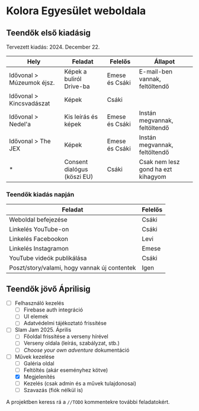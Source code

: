 # Kolora Egyesület weboldala

## Teendők első kiadásig

Tervezett kiadás: 2024. December 22.

| Hely                      | Feladat                     | Felelős        | Állapot                            |
| ------------------------- | --------------------------- | -------------- | ---------------------------------- |
| Idővonal > Múzeumok éjsz. | Képek a buliról Drive-ba    | Emese és Csáki | E-mail-ben vannak, feltöltendő     |
| Idővonal > Kincsvadászat  | Képek                       | Csáki          |                                    |
| Idővonal > Nedel'a        | Kis leírás és képek         | Emese és Csáki | Instán megvannak, feltöltendő      |
| Idővonal > The JEX        | Képek                       | Emese és Csáki | Instán megvannak, feltöltendő      |
| *                         | Consent dialógus (köszi EU) | Csáki          | Csak nem lesz gond ha ezt kihagyom |

### Teendők kiadás napján

| Feladat                                      | Felelős |
| -------------------------------------------- | ------- |
| Weboldal befejezése                          | Csáki   |
| Linkelés YouTube-on                          | Csáki   |
| Linkelés Facebookon                          | Levi    |
| Linkelés Instagramon                         | Emese   |
| YouTube videók publikálása                   | Csáki   |
| Poszt/story/valami, hogy vannak új contentek | Igen    |

## Teendők jövő Áprilisig

- [ ] Felhasználó kezelés
  - [ ] Firebase auth integráció
  - [ ] UI elemek
  - [ ] Adatvédelmi tájékoztató frissítése
- [ ] Slam Jam 2025. Április
  - [ ] Főoldal frissítése a verseny hírével
  - [ ] Verseny oldala (leírás, szabályzat, stb.)
  - [ ] *Choose your own adventure* dokumentáció
- [ ] Művek kezelése
  - [ ] Galéria oldal
  - [ ] Feltöltés (akár eseményhez kötve)
  - [x] Megjelenítés
  - [ ] Kezelés (csak admin és a művek tulajdonosai)
  - [ ] Szavazás (fiók nélkül is)

A projektben keress rá a `//TODO` kommentekre további feladatokért.
